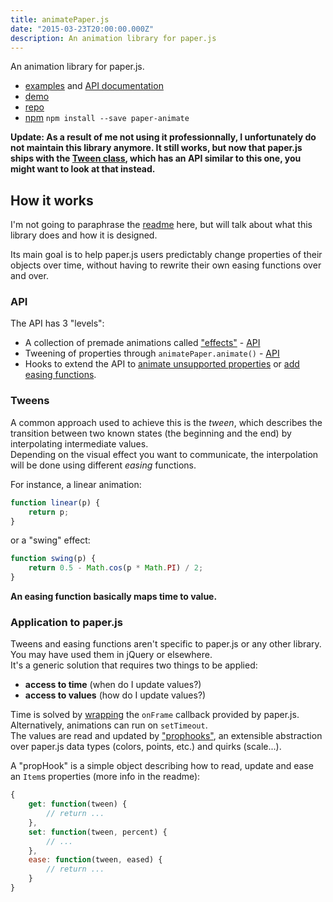 ```yaml
---
title: animatePaper.js
date: "2015-03-23T20:00:00.000Z"
description: An animation library for paper.js
---
```


An animation library for paper.js. 

* [examples](http://camille-hdl.github.io/animatePaper.js/) and [API documentation](http://camille-hdl.github.io/animatePaper.js/doc/)
* [demo](https://jsbin.com/didoramunu/edit?js,output)
* [repo](https://github.com/camille-hdl/animatePaper.js)
* [npm](https://www.npmjs.com/package/paper-animate) `npm install --save paper-animate`


__Update: As a result of me not using it professionnally, I unfortunately do not maintain this library anymore. It still works, but now that paper.js  ships with the [Tween class](http://paperjs.org/reference/item/#tween-from-to-options), which has an API similar to this one, you might want to look at that instead.__

## How it works

I'm not going to paraphrase the [readme](https://github.com/camille-hdl/animatePaper.js/blob/master/README.md) here, but will talk about 
what this library does and how it is designed.

Its main goal is to help paper.js users predictably change properties of their objects over time, without having to rewrite their own easing functions over and over.  

### API

The API has 3 "levels":

* A collection of premade animations called ["effects"](https://output.jsbin.com/gitaso/5/) - [API](http://camille-hdl.github.io/animatePaper.js/doc/classes/fx.html)
* Tweening of properties through `animatePaper.animate()` - [API](http://camille-hdl.github.io/animatePaper.js/doc/classes/animatePaper.html#method_animate)
* Hooks to extend the API to [animate unsupported properties](http://camille-hdl.github.io/animatePaper.js/doc/classes/animatePaper.html#method_extendEasing) or [add easing functions](http://camille-hdl.github.io/animatePaper.js/doc/classes/animatePaper.html#method_extendPropHooks).

### Tweens

A common approach used to achieve this is the *tween*, which describes the transition between two known states (the beginning and the end) by interpolating intermediate values.  
Depending on the visual effect you want to communicate, the interpolation will be done using different *easing* functions.  

For instance, a linear animation:
```javascript
function linear(p) {
    return p;
}
```

or a "swing" effect:
```javascript
function swing(p) {
    return 0.5 - Math.cos(p * Math.PI) / 2;
}
```

__An easing function basically maps time to value.__


### Application to paper.js

Tweens and easing functions aren't specific to paper.js or any other library.  
You may have used them in jQuery or elsewhere.  
It's a generic solution that requires two things to be applied:

* __access to time__ (when do I update values?)
* __access to values__ (how do I update values?)


Time is solved by [wrapping](https://github.com/camille-hdl/animatePaper.js/blob/master/src/frameManager.ts) the `onFrame` callback provided by paper.js. Alternatively, animations can run on `setTimeout`.  
The values are read and updated by ["prophooks"](https://github.com/camille-hdl/animatePaper.js/blob/master/src/prophooks.ts), an extensible abstraction
over paper.js data types (colors, points, etc.) and quirks (scale...).

A "propHook" is a simple object describing how to read, update and ease an `Item`s properties (more info in the readme):
```javascript
{
    get: function(tween) {
        // return ...
    },
    set: function(tween, percent) {
        // ...
    },
    ease: function(tween, eased) {
        // return ...
    }
}
```

